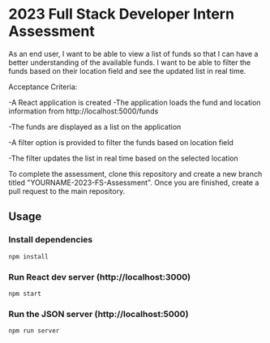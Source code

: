 # 2023 Full Stack Developer Intern Assessment

As an end user, I want to be able to view a list of funds so that I can have a better understanding of the available funds. I want to be able to filter the funds based on their location field and see the updated list in real time.

Acceptance Criteria:

-A React application is created
-The application loads the fund and location information from http://localhost:5000/funds

-The funds are displayed as a list on the application

-A filter option is provided to filter the funds based on location field

-The filter updates the list in real time based on the selected location


To complete the assessment, clone this repository and create a new branch titled "YOURNAME-2023-FS-Assessment". Once you are finished, create a pull request to the main repository.

## Usage

### Install dependencies

```
npm install
```

### Run React dev server (http://localhost:3000)

```
npm start
```

### Run the JSON server (http://localhost:5000)

```
npm run server
```
